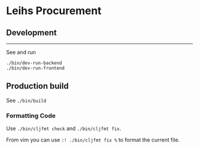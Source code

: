 # Leihs Procurement

## Development
-----------

See and run

    ./bin/dev-run-backend
    ./bin/dev-run-frontend


## Production build

See `./bin/build`


### Formatting Code

Use `./bin/cljfmt check` and  `./bin/cljfmt fix`.

From vim you can use `:! ./bin/cljfmt fix %` to format the current file.